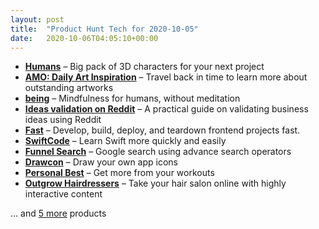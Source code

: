 ```yaml
---
layout: post
title:  "Product Hunt Tech for 2020-10-05"
date:   2020-10-06T04:05:10+00:00
---
```


* **[Humans](https://www.producthunt.com/posts/humans-4?utm_campaign=producthunt-api&utm_medium=api-v2&utm_source=Application%3A+Daily+Digest+RSS+v2+%28ID%3A+29748%29)** – Big pack of 3D characters for your next project
* **[AMO: Daily Art Inspiration](https://www.producthunt.com/posts/amo-daily-art-inspiration?utm_campaign=producthunt-api&utm_medium=api-v2&utm_source=Application%3A+Daily+Digest+RSS+v2+%28ID%3A+29748%29)** – Travel back in time to learn more about outstanding artworks
* **[being](https://www.producthunt.com/posts/being-4?utm_campaign=producthunt-api&utm_medium=api-v2&utm_source=Application%3A+Daily+Digest+RSS+v2+%28ID%3A+29748%29)** – Mindfulness for humans, without meditation
* **[Ideas validation on Reddit](https://www.producthunt.com/posts/ideas-validation-on-reddit?utm_campaign=producthunt-api&utm_medium=api-v2&utm_source=Application%3A+Daily+Digest+RSS+v2+%28ID%3A+29748%29)** – A practical guide on validating business ideas using Reddit
* **[Fast](https://www.producthunt.com/posts/fast-5?utm_campaign=producthunt-api&utm_medium=api-v2&utm_source=Application%3A+Daily+Digest+RSS+v2+%28ID%3A+29748%29)** – Develop, build, deploy, and teardown frontend projects fast.
* **[SwiftCode](https://www.producthunt.com/posts/swiftcode?utm_campaign=producthunt-api&utm_medium=api-v2&utm_source=Application%3A+Daily+Digest+RSS+v2+%28ID%3A+29748%29)** – Learn Swift more quickly and easily
* **[Funnel Search](https://www.producthunt.com/posts/funnel-search?utm_campaign=producthunt-api&utm_medium=api-v2&utm_source=Application%3A+Daily+Digest+RSS+v2+%28ID%3A+29748%29)** – Google search using advance search operators
* **[Drawcon](https://www.producthunt.com/posts/drawcon?utm_campaign=producthunt-api&utm_medium=api-v2&utm_source=Application%3A+Daily+Digest+RSS+v2+%28ID%3A+29748%29)** – Draw your own app icons
* **[Personal Best](https://www.producthunt.com/posts/personal-best-2?utm_campaign=producthunt-api&utm_medium=api-v2&utm_source=Application%3A+Daily+Digest+RSS+v2+%28ID%3A+29748%29)** – Get more from your workouts
* **[Outgrow Hairdressers](https://www.producthunt.com/posts/outgrow-hairdressers?utm_campaign=producthunt-api&utm_medium=api-v2&utm_source=Application%3A+Daily+Digest+RSS+v2+%28ID%3A+29748%29)** – Take your hair salon online with highly interactive content

… and [5 more](https://www.producthunt.com/tech) products